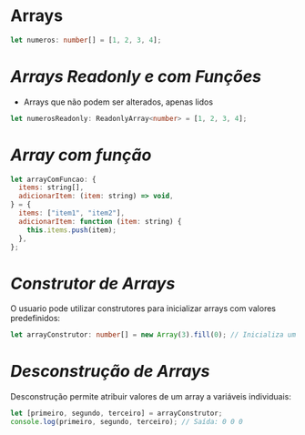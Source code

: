# **Arrays**

```typescript
let numeros: number[] = [1, 2, 3, 4];
```

# **_Arrays Readonly e com Funções_**

- Arrays que não podem ser alterados, apenas lidos

```typescript
let numerosReadonly: ReadonlyArray<number> = [1, 2, 3, 4];
```

# **_Array com função_**

```javascript
let arrayComFuncao: {
  items: string[],
  adicionarItem: (item: string) => void,
} = {
  items: ["item1", "item2"],
  adicionarItem: function (item: string) {
    this.items.push(item);
  },
};
```

# **_Construtor de Arrays_**

O usuario pode utilizar construtores para inicializar arrays com valores predefinidos:

```typescript
let arrayConstrutor: number[] = new Array(3).fill(0); // Inicializa um array com três elementos, todos iguais a 0.
```

# **_Desconstrução de Arrays_**

Desconstrução permite atribuir valores de um array a variáveis individuais:

```typescript
let [primeiro, segundo, terceiro] = arrayConstrutor;
console.log(primeiro, segundo, terceiro); // Saída: 0 0 0
```
